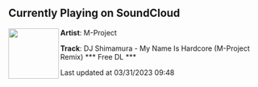 ## Currently Playing on SoundCloud

[<img align="left" width="100" src="https://i1.sndcdn.com/artworks-9QZYjWPzyx6yjglI-pVzWRw-t500x500.jpg">](https://soundcloud.com/m-project_suzumoto/dj-shimamura-my-name-is-hardcore-m-project-remix)

**Artist**: M-Project 

**Track**: DJ Shimamura - My Name Is Hardcore (M-Project Remix) *** Free DL ***

Last updated at 03/31/2023 09:48
